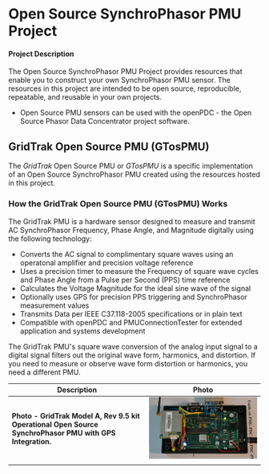 # Open Source SynchroPhasor PMU Project
#### Project Description
The Open Source SynchroPhasor PMU Project provides resources that enable you to construct your own SynchroPhasor PMU sensor.  The resources in this project are intended to be open source, reproducible, repeatable, and reusable in your own projects.
* Open Source PMU sensors can be used with the openPDC - the Open Source Phasor Data Concentrator project software.

## GridTrak Open Source PMU (GTosPMU)
The *GridTrak* Open Source PMU or *GTosPMU* is a specific implementation of an Open Source SynchroPhasor PMU created using the resources hosted in this project.

### How the GridTrak Open Source PMU (GTosPMU) Works
The GridTrak PMU is a hardware sensor designed to measure and transmit AC SynchroPhasor Frequency, Phase Angle, and Magnitude digitally using the following technology:

* Converts the AC signal to complimentary square waves using an operatonal amplifier and precision voltage reference
* Uses a precision timer to measure the Frequency of square wave cycles and Phase Angle from a Pulse per Second (PPS) time reference
* Calculates the Voltage Magnitude for the ideal sine wave of the signal
* Optionally uses GPS for precision PPS triggering and SynchroPhasor measurement values
* Transmits Data per IEEE C37.118-2005 specifications or in plain text
* Compatible with openPDC and PMUConnectionTester for extended application and systems development

The GridTrak PMU's square wave conversion of the analog input signal to a digital signal filters out the original wave form, harmonics, and distortion.  If you need to measure or observe wave form distortion or harmonics, you need a different PMU.

Description | Photo |
----- | ----- |
**Photo - GridTrak Model A, Rev 9.5 kit**<br /> **Operational Open Source SynchroPhasor PMU with GPS Integration.** | <img src="https://github.com/ajstadlin/GridTrak/blob/master/Documentation/Wiki.github/Open_Source_SynchroPhasor_PUM_Project/GridTrak_PMU_Mod_A_9-7_web.jpg" alt="" width="449" /> |
  |   |